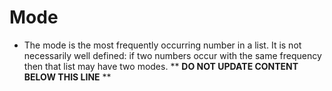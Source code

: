 Mode
====

* The mode is the most frequently occurring number in a list. It is not necessarily well defined: if two numbers occur with the same frequency then that list may have two modes.
** **DO NOT UPDATE CONTENT BELOW THIS LINE** **

